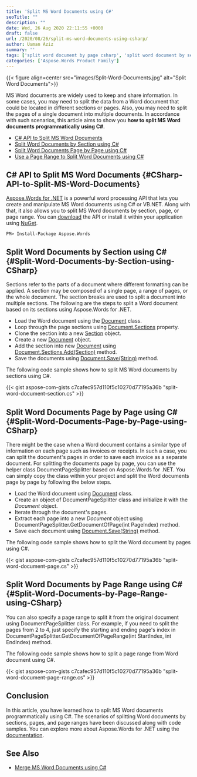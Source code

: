 ```yaml
---
title: 'Split MS Word Documents using C#'
seoTitle: ""
description: ""
date: Wed, 26 Aug 2020 22:11:55 +0000
draft: false
url: /2020/08/26/split-ms-word-documents-using-csharp/
author: Usman Aziz
summary: ''
tags: ['split word document by page csharp', 'split word document by section csharp', 'split word document csharp']
categories: ['Aspose.Words Product Family']
---
```




{{< figure align=center src="images/Split-Word-Documents.jpg" alt="Split Word Documents">}}


MS Word documents are widely used to keep and share information. In some cases, you may need to split the data from a Word document that could be located in different sections or pages. Also, you may need to split the pages of a single document into multiple documents. In accordance with such scenarios, this article aims to show you **how to split MS Word documents programmatically using C#**.

*   [C# API to Split MS Word Documents][1]
*   [Split Word Documents by Section using C#][2]
*   [Split Word Documents Page by Page using C#][3]
*   [Use a Page Range to Split Word Documents using C#][4]

## C# API to Split MS Word Documents {#CSharp-API-to-Split-MS-Word-Documents}

[Aspose.Words for .NET][5] is a powerful word processing API that lets you create and manipulate MS Word documents using C# or VB.NET. Along with that, it also allows you to split MS Word documents by section, page, or page range. You can [download][6] the API or install it within your application using [NuGet][7].

```
PM> Install-Package Aspose.Words
```

## Split Word Documents by Section using C# {#Split-Word-Documents-by-Section-using-CSharp}

Sections refer to the parts of a document where different formatting can be applied. A section may be composed of a single page, a range of pages, or the whole document. The section breaks are used to split a document into multiple sections. The following are the steps to split a Word document based on its sections using Aspose.Words for .NET.

*   Load the Word document using the [Document][8] class.
*   Loop through the page sections using [Document.Sections][9] property.
*   Clone the section into a new [Section][10] object.
*   Create a new [Document][11] object.
*   Add the section into new [Document][12] using [Document.Sections.Add(Section)][13] method.
*   Save the documents using [Document.Save(String)][14] method.

The following code sample shows how to split MS Word documents by sections using C#.

{{< gist aspose-com-gists c7cafec957d110f5c10270d77195a36b "split-word-document-section.cs" >}}

## Split Word Documents Page by Page using C# {#Split-Word-Documents-Page-by-Page-using-CSharp}

There might be the case when a Word document contains a similar type of information on each page such as invoices or receipts. In such a case, you can split the document's pages in order to save each invoice as a separate document. For splitting the documents page by page, you can use the helper class DocumentPageSplitter based on Aspose.Words for .NET. You can simply copy the class within your project and split the Word documents page by page by following the below steps.

*   Load the Word document using [Document][15] class.
*   Create an object of DocumentPageSplitter class and initialize it with the _Document_ object.
*   Iterate through the document's pages.
*   Extract each page into a new _Document_ object using DocumentPageSplitter.GetDocumentOfPage(int PageIndex) method.
*   Save each document using [Document.Save(String)][16] method.

The following code sample shows how to split the Word document by pages using C#.

{{< gist aspose-com-gists c7cafec957d110f5c10270d77195a36b "split-word-document-page.cs" >}}

## Split Word Documents by Page Range using C# {#Split-Word-Documents-by-Page-Range-using-CSharp}

You can also specify a page range to split it from the original document using DocumentPageSplitter class. For example, if you need to split the pages from 2 to 4, just specify the starting and ending page's index in DocumentPageSplitter.GetDocumentOfPageRange(int StartIndex, int EndIndex) method.

The following code sample shows how to split a page range from Word document using C#.

{{< gist aspose-com-gists c7cafec957d110f5c10270d77195a36b "split-word-document-page-range.cs" >}}

## Conclusion

In this article, you have learned how to split MS Word documents programmatically using C#. The scenarios of splitting Word documents by sections, pages, and page ranges have been discussed along with code samples. You can explore more about Aspose.Words for .NET using the [documentation][17].

## See Also

*   [Merge MS Word Documents using C#][18]




[1]: #CSharp-API-to-Split-MS-Word-Documents
[2]: #Split-Word-Documents-by-Section-using-CSharp
[3]: #Split-Word-Documents-Page-by-Page-using-CSharp
[4]: #Split-Word-Documents-by-Page-Range-using-CSharp
[5]: https://products.aspose.com/words/net
[6]: https://downloads.aspose.com/words/net
[7]: https://nuget.org/packages/Aspose.Words
[8]: https://apireference.aspose.com/words/net/aspose.words/document
[9]: https://apireference.aspose.com/words/net/aspose.words/document/properties/sections
[10]: https://apireference.aspose.com/words/net/aspose.words/section
[11]: https://apireference.aspose.com/words/net/aspose.words/document
[12]: https://apireference.aspose.com/words/net/aspose.words/document
[13]: https://apireference.aspose.com/words/net/aspose.words/nodecollection/methods/add
[14]: https://apireference.aspose.com/words/net/aspose.words.document/save/methods/2
[15]: https://apireference.aspose.com/words/net/aspose.words/document
[16]: https://apireference.aspose.com/words/net/aspose.words.document/save/methods/2
[17]: https://docs.aspose.com/words/net/getting-started/
[18]: https://blog.aspose.com/2020/07/07/merge-ms-word-documents-using-csharp-asp.net-core/





